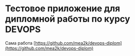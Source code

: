 # Тестовое приложение для дипломной работы по курсу DEVOPS

Сама работа [https://github.com/mea2k/devops-diplom](https://github.com/mea2k/devops-diplom)

